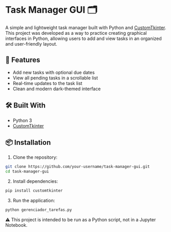 # Task Manager GUI 🗂️

A simple and lightweight task manager built with Python and [CustomTkinter](https://github.com/TomSchimansky/CustomTkinter). This project was developed as a way to practice creating graphical interfaces in Python, allowing users to add and view tasks in an organized and user-friendly layout.

## 🚀 Features

- Add new tasks with optional due dates
- View all pending tasks in a scrollable list
- Real-time updates to the task list
- Clean and modern dark-themed interface

## 🛠️ Built With

- Python 3
- [CustomTkinter](https://github.com/TomSchimansky/CustomTkinter)

## 📦 Installation

1. Clone the repository:

```bash
git clone https://github.com/your-username/task-manager-gui.git
cd task-manager-gui
```

2. Install dependencies:

```bash
pip install customtkinter
```

3. Run the application:

```bash
python gerenciador_tarefas.py
```
⚠️ This project is intended to be run as a Python script, not in a Jupyter Notebook.

